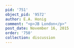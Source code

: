 ```yaml
---
pid: '751'
object_pid: '9572'
author: E.A. Honig
comment: "<p>JB London</p>"
post_date: November 16, 2015
order: '750'
collection: discussion
---
```

